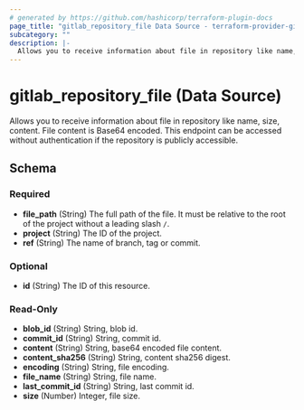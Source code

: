 ```yaml
---
# generated by https://github.com/hashicorp/terraform-plugin-docs
page_title: "gitlab_repository_file Data Source - terraform-provider-gitlab"
subcategory: ""
description: |-
  Allows you to receive information about file in repository like name, size, content. File content is Base64 encoded. This endpoint can be accessed without authentication if the repository is publicly accessible.
---
```


# gitlab_repository_file (Data Source)

Allows you to receive information about file in repository like name, size, content. File content is Base64 encoded. This endpoint can be accessed without authentication if the repository is publicly accessible.



<!-- schema generated by tfplugindocs -->
## Schema

### Required

- **file_path** (String) The full path of the file. It must be relative to the root of the project without a leading slash `/`.
- **project** (String) The ID of the project.
- **ref** (String) The name of branch, tag or commit.

### Optional

- **id** (String) The ID of this resource.

### Read-Only

- **blob_id** (String) String, blob id.
- **commit_id** (String) String, commit id.
- **content** (String) String, base64 encoded file content.
- **content_sha256** (String) String, content sha256 digest.
- **encoding** (String) String, file encoding.
- **file_name** (String) String, file name.
- **last_commit_id** (String) String, last commit id.
- **size** (Number) Integer, file size.


